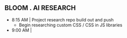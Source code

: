 ## BLOOM . AI RESEARCH 

  * 8:15 AM | Project research repo build out and push
    * Begin researching custom CSS / CSS in JS libraries
  * 9:00 AM | 